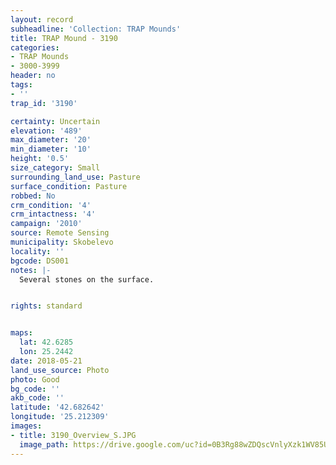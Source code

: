 ```yaml
---
layout: record
subheadline: 'Collection: TRAP Mounds'
title: TRAP Mound - 3190
categories:
- TRAP Mounds
- 3000-3999
header: no
tags:
- ''
trap_id: '3190'

certainty: Uncertain
elevation: '489'
max_diameter: '20'
min_diameter: '10'
height: '0.5'
size_category: Small
surrounding_land_use: Pasture
surface_condition: Pasture
robbed: No
crm_condition: '4'
crm_intactness: '4'
campaign: '2010'
source: Remote Sensing
municipality: Skobelevo
locality: ''
bgcode: DS001
notes: |-
  Several stones on the surface.


rights: standard


maps:
  lat: 42.6285
  lon: 25.2442
date: 2018-05-21
land_use_source: Photo
photo: Good
bg_code: ''
akb_code: ''
latitude: '42.682642'
longitude: '25.212309'
images:
- title: 3190_Overview_S.JPG
  image_path: https://drive.google.com/uc?id=0B3Rg88wZDQscVnlyXzk1WV85UEU
---
```

